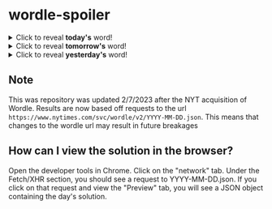 # wordle-spoiler

<details>
  <summary>Click to reveal <b>today's</b> word!</summary>
  <br>
  <b> young </b>
</details>

<details>
  <summary>Click to reveal <b>tomorrow's</b> word!</summary>
  <br>
  <b> woman </b>
</details>

<details>
  <summary>Click to reveal <b>yesterday's</b> word!</summary>
  <br>
  <b> worst </b>
</details>

## Note
This was repository was updated 2/7/2023 after the NYT acquisition of Wordle. Results are now based off requests to the url `https://www.nytimes.com/svc/wordle/v2/YYYY-MM-DD.json`. This means that changes to the wordle url may result in future breakages

## How can I view the solution in the browser?
Open the developer tools in Chrome. Click on the "network" tab. Under the Fetch/XHR section, you should see a request to YYYY-MM-DD.json. If you click on that request and view the "Preview" tab, you will see a JSON object containing the day's solution.